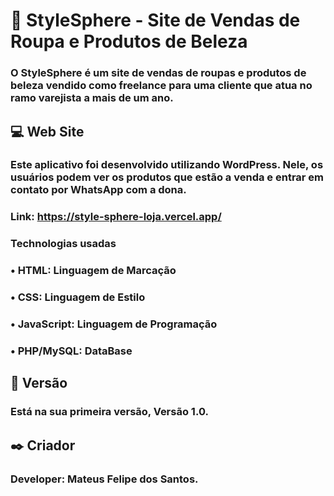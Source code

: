# 👔 StyleSphere - Site de Vendas de Roupa e Produtos de Beleza
### O StyleSphere é um site de vendas de roupas e produtos de beleza vendido como freelance para uma cliente que atua no ramo varejista a mais de um ano.
 
## 💻 Web Site
### Este aplicativo foi desenvolvido utilizando WordPress. Nele, os usuários podem ver os produtos que estão a venda e entrar em contato por WhatsApp com a dona.
### Link: https://style-sphere-loja.vercel.app/

### **Technologias usadas**
### • HTML: Linguagem de Marcação
### • CSS: Linguagem de Estilo
### • JavaScript: Linguagem de Programação
### • PHP/MySQL: DataBase 


## 📌 Versão
### Está na sua primeira versão, Versão 1.0.

## ✒️ Criador
### Developer: Mateus Felipe dos Santos.
